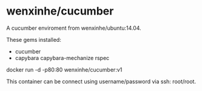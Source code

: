# wenxinhe/cucumber

A cucumber enviroment from wenxinhe/ubuntu:14.04.

These gems installed:

* cucumber
* capybara capybara-mechanize rspec


docker run -d -p80:80 wenxinhe/cucumber:v1

This container can be connect using username/password via ssh: root/root.
